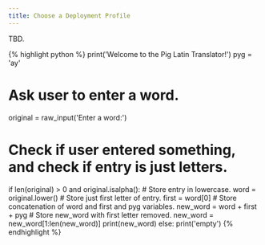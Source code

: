```yaml
---
title: Choose a Deployment Profile
---
```


TBD.

{% highlight python %}
print('Welcome to the Pig Latin Translator!')
pyg = 'ay'

# Ask user to enter a word.
original = raw_input('Enter a word:')

# Check if user entered something, and check if entry is just letters.
if len(original) > 0 and original.isalpha():
    # Store entry in lowercase.
    word = original.lower()
    # Store just first letter of entry.
    first = word[0]
    # Store concatenation of word and first and pyg variables.
    new_word = word + first + pyg
    # Store new_word with first letter removed.
    new_word = new_word[1:len(new_word)]
    print(new_word)
else:
    print('empty')
{% endhighlight %}